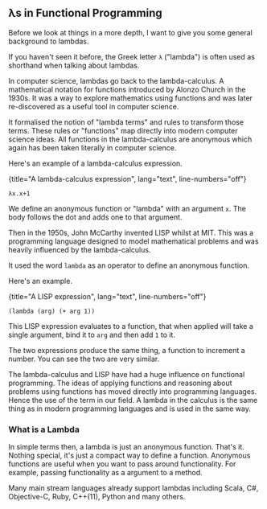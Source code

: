 
## λs in Functional Programming

Before we look at things in a more depth, I want to give you some general background to lambdas.

If you haven't seen it before, the Greek letter `λ` ("lambda") is often used as shorthand when talking about lambdas.

In computer science, lambdas go back to the lambda-calculus. A mathematical notation for functions introduced by Alonzo Church in the 1930s. It was a way to explore mathematics using functions and was later re-discovered as a useful tool in computer science.

It formalised the notion of "lambda terms" and rules to transform those terms. These rules or "functions" map directly into modern computer science ideas. All functions in the lambda-calculus are anonymous which again has been taken literally in computer science.

Here's an example of a lambda-calculus expression.

{title="A lambda-calculus expression", lang="text", line-numbers="off"}
~~~~~~~
λx.x+1
~~~~~~~

We define an anonymous function or "lambda" with an argument `x`. The body follows the dot and adds one to that argument.

Then in the 1950s, John McCarthy invented LISP whilst at MIT. This was a programming language designed to model mathematical problems and was heavily influenced by the lambda-calculus.

It used the word `lambda` as an operator to define an anonymous function.

Here's an example.

{title="A LISP expression", lang="text", line-numbers="off"}
~~~~~~~
(lambda (arg) (+ arg 1))
~~~~~~~

This LISP expression evaluates to a function, that when applied will take a single argument, bind it to `arg` and then add `1` to it.

The two expressions produce the same thing, a function to increment a number. You can see the two are very similar.

The lambda-calculus and LISP have had a huge influence on functional programming. The ideas of applying functions and reasoning about problems using functions has moved directly into programming languages. Hence the use of the term in our field. A lambda in the calculus is the same thing as in modern programming languages and is used in the same way.


### What is a Lambda

In simple terms then, a lambda is just an anonymous function. That's it. Nothing special, it's just a compact way to define a function. Anonymous functions are useful when you want to pass around functionality. For example, passing functionality as a argument to a method.

Many main stream languages already support lambdas including Scala, C#, Objective-C, Ruby, C++(11), Python and many others.



